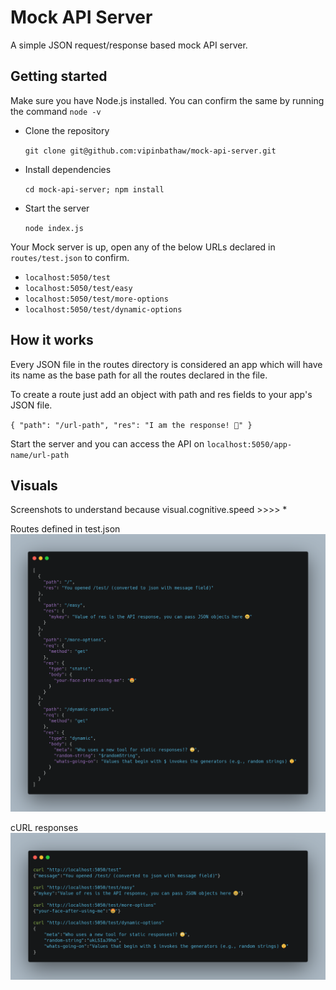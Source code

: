 # Mock API Server

A simple JSON request/response based mock API server.

## Getting started

Make sure you have Node.js installed. You can confirm the same by running the command `node -v`

- Clone the repository

  `git clone git@github.com:vipinbathaw/mock-api-server.git`

- Install dependencies

  `cd mock-api-server; npm install`

- Start the server

  `node index.js`

Your Mock server is up, open any of the below URLs declared in `routes/test.json` to confirm.

- `localhost:5050/test`
- `localhost:5050/test/easy`
- `localhost:5050/test/more-options`
- `localhost:5050/test/dynamic-options`

## How it works

Every JSON file in the routes directory is considered an app which will have its name as the base path for all the routes declared in the file.

To create a route just add an object with path and res fields to your app's JSON file.

`{
  "path": "/url-path",
  "res": "I am the response! 🥳"
}`

Start the server and you can access the API on `localhost:5050/app-name/url-path`

## Visuals

Screenshots to understand because visual.cognitive.speed >>>> \*

Routes defined in test.json
![alt requests](https://github.com/vipinbathaw/mock-api-server/blob/main/visuals/mock-api-server-test-routes.png?raw=true)

cURL responses
![alt responses](https://github.com/vipinbathaw/mock-api-server/blob/main/visuals/mock-api-server-test-outputs.png?raw=true)

